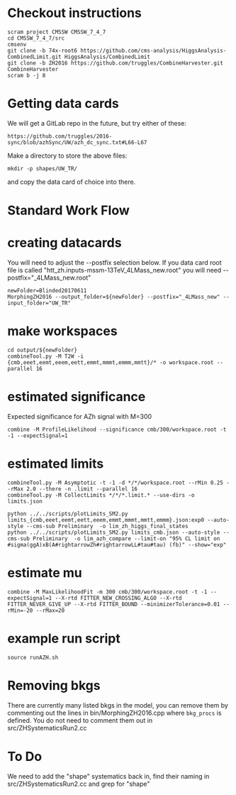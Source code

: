 
# Checkout instructions

    scram project CMSSW CMSSW_7_4_7
    cd CMSSW_7_4_7/src
    cmsenv
    git clone -b 74x-root6 https://github.com/cms-analysis/HiggsAnalysis-CombinedLimit.git HiggsAnalysis/CombinedLimit
    git clone -b ZH2016 https://github.com/truggles/CombineHarvester.git CombineHarvester
    scram b -j 8

# Getting data cards
We will get a GitLab repo in the future, but try either of these:

    https://github.com/truggles/2016-sync/blob/azhSync/UW/azh_dc_sync.txt#L66-L67

Make a directory to store the above files:

    mkdir -p shapes/UW_TR/

and copy the data card of choice into there.

# Standard Work Flow


# creating datacards
You will need to adjust the --postfix selection below. If you data card root file is called
"htt_zh.inputs-mssm-13TeV_4LMass_new.root" you will need --postfix="_4LMass_new.root"

    newFolder=Blinded20170611
    MorphingZH2016 --output_folder=${newFolder} --postfix="_4LMass_new" --input_folder="UW_TR"

# make workspaces

    cd output/${newFolder}
    combineTool.py -M T2W -i {cmb,eeet,eemt,eeem,eett,emmt,mmmt,emmm,mmtt}/* -o workspace.root --parallel 16

# estimated significance
Expected significance for AZh signal with M=300

    combine -M ProfileLikelihood --significance cmb/300/workspace.root -t -1 --expectSignal=1

# estimated limits

    combineTool.py -M Asymptotic -t -1 -d */*/workspace.root --rMin 0.25 --rMax 2.0 --there -n .limit --parallel 16
    combineTool.py -M CollectLimits */*/*.limit.* --use-dirs -o limits.json

    python ../../scripts/plotLimits_SM2.py limits_{cmb,eeet,eemt,eett,eeem,emmt,mmmt,mmtt,emmm}.json:exp0 --auto-style --cms-sub Preliminary  -o lim_zh_higgs_final_states
    python ../../scripts/plotLimits_SM2.py limits_cmb.json --auto-style --cms-sub Preliminary  -o lim_azh_compare --limit-on "95% CL limit on #sigma(ggA)xB(A#rightarrowZh#rightarrowLL#tau#tau) (fb)" --show="exp"


# estimate mu

    combine -M MaxLikelihoodFit -m 300 cmb/300/workspace.root -t -1 --expectSignal=1 --X-rtd FITTER_NEW_CROSSING_ALGO --X-rtd FITTER_NEVER_GIVE_UP --X-rtd FITTER_BOUND --minimizerTolerance=0.01 --rMin=-20 --rMax=20

# example run script

    source runAZH.sh

# Removing bkgs
There are currently many listed bkgs in the model, you can remove them by commenting out the lines in bin/MorphingZH2016.cpp where `bkg_procs` is defined. You do not need to comment them out in src/ZHSystematicsRun2.cc

# To Do
We need to add the "shape" systematics back in, find their naming in src/ZHSystematicsRun2.cc and grep for "shape"

